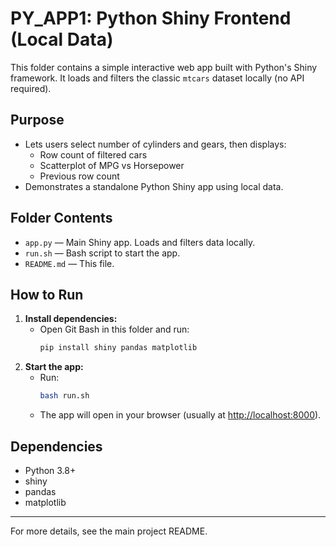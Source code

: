 # PY_APP1: Python Shiny Frontend (Local Data)

This folder contains a simple interactive web app built with Python's Shiny framework. It loads and filters the classic `mtcars` dataset locally (no API required).

## Purpose
- Lets users select number of cylinders and gears, then displays:
  - Row count of filtered cars
  - Scatterplot of MPG vs Horsepower
  - Previous row count
- Demonstrates a standalone Python Shiny app using local data.

## Folder Contents
- `app.py` — Main Shiny app. Loads and filters data locally.
- `run.sh` — Bash script to start the app.
- `README.md` — This file.

## How to Run
1. **Install dependencies:**
   - Open Git Bash in this folder and run:
     ```bash
     pip install shiny pandas matplotlib
     ```
2. **Start the app:**
   - Run:
     ```bash
     bash run.sh
     ```
   - The app will open in your browser (usually at [http://localhost:8000](http://localhost:8000)).

## Dependencies
- Python 3.8+
- shiny
- pandas
- matplotlib

---
For more details, see the main project README. 